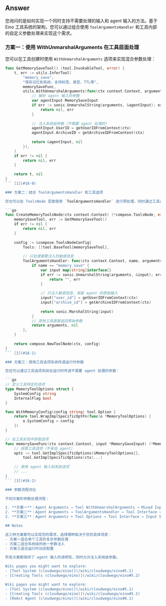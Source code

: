 ## Answer

您询问的是如何实现一个同时支持不需要处理的输入和 agent 输入的方法。基于 Eino 工具系统的架构，您可以通过组合使用 `ToolArgumentsHandler` 和工具内部的自定义参数处理来实现这个需求。<cite/>

### 方案一：使用 WithUnmarshalArguments 在工具层面处理

您可以在工具创建时使用 `WithUnmarshalArguments` 选项来实现混合参数处理：

```go
func GetMemorySaveTool() (tool.InvokableTool, error) {
    t, err := utils.InferTool(
        "memory_save",
        "保存记忆到系统，支持标签、类型、TTL等",
        memorySaveFunc,
        utils.WithUnmarshalArguments(func(ctx context.Context, arguments string) (interface{}, error) {
            // 解析 agent 输入的参数
            var agentInput MemorySaveInput
            if err := sonic.UnmarshalString(arguments, &agentInput); err != nil {
                return nil, err
            }
            
            // 注入系统级参数（不需要 agent 处理的）
            agentInput.UserID = getUserIDFromContext(ctx)
            agentInput.ArchiveID = getArchiveIDFromContext(ctx)
            
            return &agentInput, nil
        }),
    )
    if err != nil {
        return nil, err
    }
    
    return t, nil
}
``` [1](#16-0) 

### 方案二：结合 ToolArgumentsHandler 和工具选项

您也可以在 ToolsNode 层面使用 `ToolArgumentsHandler` 进行预处理，同时通过工具选项传递额外参数：

```go
func CreateMemoryToolsNode(ctx context.Context) (*compose.ToolsNode, error) {
    memorySaveTool, err := GetMemorySaveTool()
    if err != nil {
        return nil, err
    }
    
    config := &compose.ToolsNodeConfig{
        Tools: []tool.BaseTool{memorySaveTool},
        
        // 只处理需要注入的敏感信息
        ToolArgumentsHandler: func(ctx context.Context, name, arguments string) (string, error) {
            if name == "memory_save" {
                var input map[string]interface{}
                if err := sonic.UnmarshalString(arguments, &input); err != nil {
                    return "", err
                }
                
                // 只注入敏感信息，保留 agent 的原始输入
                input["user_id"] = getUserIDFromContext(ctx)
                input["archive_id"] = getArchiveIDFromContext(ctx)
                
                return sonic.MarshalString(input)
            }
            // 其他工具直接返回原始参数
            return arguments, nil
        },
    }
    
    return compose.NewToolNode(ctx, config)
}
``` [2](#16-1) 

### 方案三：使用工具选项系统传递运行时参数

您还可以通过工具选项系统在运行时传递不需要 agent 处理的参数：

```go
// 定义工具特定的选项
type MemoryToolOptions struct {
    SystemConfig string
    InternalFlag bool
}

func WithMemoryConfig(config string) tool.Option {
    return tool.WrapImplSpecificOptFn(func(o *MemoryToolOptions) {
        o.SystemConfig = config
    })
}

// 在工具实现中获取选项
func memorySaveFunc(ctx context.Context, input *MemorySaveInput) (*MemorySaveOutput, error) {
    // 获取工具选项（不来自 agent）
    opts := tool.GetImplSpecificOptions(&MemoryToolOptions{}, 
        tool.GetImplSpecificOptions(ctx)...)
    
    // 使用 agent 输入和系统选项
    // ...
}
``` [3](#16-2) 

### 参数流程对比

不同方案的参数处理流程：

1. **方案一**：Agent Arguments → Tool WithUnmarshalArguments → Mixed Input Struct → Tool Function
2. **方案二**：Agent Arguments → ToolArgumentsHandler → Tool Interface → Input Struct → Tool Function  
3. **方案三**：Agent Arguments + Tool Options → Tool Interface → Input Struct + Options → Tool Function [4](#16-3) 

## Notes

这三种方案都可以实现您的需求，选择哪种取决于您的具体场景：
- 方案一适合单个工具的复杂参数处理
- 方案二适合系统级的统一参数注入
- 方案三适合运行时动态配置

所有方案都保持了 agent 输入的透明性，同时允许注入系统级参数。

Wiki pages you might want to explore:
- [Tool System (cloudwego/eino)](/wiki/cloudwego/eino#5.1)
- [Creating Tools (cloudwego/eino)](/wiki/cloudwego/eino#5.2)

Wiki pages you might want to explore:
- [Tool System (cloudwego/eino)](/wiki/cloudwego/eino#5.1)
- [Creating Tools (cloudwego/eino)](/wiki/cloudwego/eino#5.2)
- [ReAct Agent (cloudwego/eino)](/wiki/cloudwego/eino#8.1)
